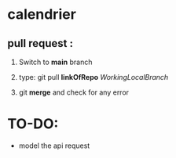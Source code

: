 # calendrier

## **pull request** :

1. Switch to **main** branch

2. type: git pull **linkOfRepo** _WorkingLocalBranch_

3. git **merge** and check for any error

# TO-DO:

- model the api request
